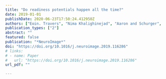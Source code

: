 ```yaml
---
title: "Do readiness potentials happen all the time?"
date: 2019-01-01
publishDate: 2020-06-23T17:50:24.412950Z
authors: ["Eoin. Travers", "Nima Khalighinejad", "Aaron and Schurger", "Patrick Haggard"]
publication_types: ["2"]
abstract: ""
featured: false
publication: "*NeuroImage*"
doi: "https://doi.org/10.1016/j.neuroimage.2019.116286"
# links:
# - name: Paper
#   url: "https://doi.org/10.1016/j.neuroimage.2019.116286"
url_pdf: ""

---
```


